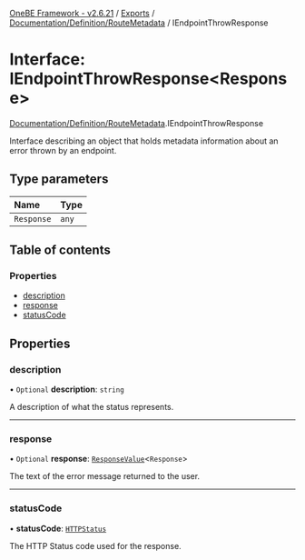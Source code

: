 [OneBE Framework - v2.6.21](../README.md) / [Exports](../modules.md) / [Documentation/Definition/RouteMetadata](../modules/Documentation_Definition_RouteMetadata.md) / IEndpointThrowResponse

# Interface: IEndpointThrowResponse<Response\>

[Documentation/Definition/RouteMetadata](../modules/Documentation_Definition_RouteMetadata.md).IEndpointThrowResponse

Interface describing an object that holds metadata information
about an error thrown by an endpoint.

## Type parameters

| Name | Type |
| :------ | :------ |
| `Response` | `any` |

## Table of contents

### Properties

- [description](Documentation_Definition_RouteMetadata.IEndpointThrowResponse.md#description)
- [response](Documentation_Definition_RouteMetadata.IEndpointThrowResponse.md#response)
- [statusCode](Documentation_Definition_RouteMetadata.IEndpointThrowResponse.md#statuscode)

## Properties

### description

• `Optional` **description**: `string`

A description of what the status represents.

___

### response

• `Optional` **response**: [`ResponseValue`](../modules/Router_RouteTypes.md#responsevalue)<`Response`\>

The text of the error message returned to the user.

___

### statusCode

• **statusCode**: [`HTTPStatus`](../enums/HTTP_HTTPStatus.HTTPStatus.md)

The HTTP Status code used for the response.
